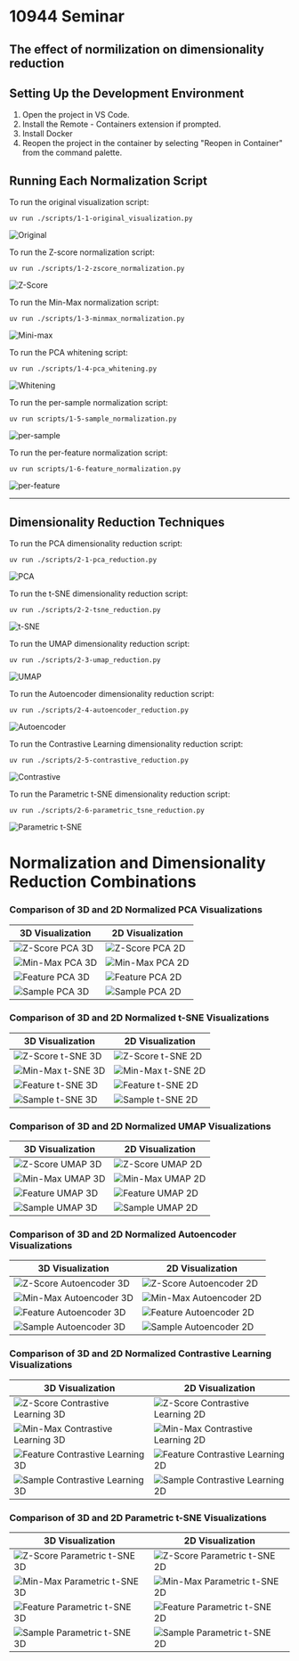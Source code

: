 # 10944 Seminar

## The effect of normilization on dimensionality reduction

## Setting Up the Development Environment
1. Open the project in VS Code.
2. Install the Remote - Containers extension if prompted.
3. Install Docker
4. Reopen the project in the container by selecting "Reopen in Container" from the command palette.

## Running Each Normalization Script
To run the original visualization script:
  ```
  uv run ./scripts/1-1-original_visualization.py
  ```

![Original](./images/1-1-original_visualization.png)

To run the Z-score normalization script:
  ```
  uv run ./scripts/1-2-zscore_normalization.py
  ```

![Z-Score](./images/1-2-zscore_normalization.png)


To run the Min-Max normalization script:
  ```
  uv run ./scripts/1-3-minmax_normalization.py
  ```

![Mini-max](./images/1-3-minmax_normalization.png)

To run the PCA whitening script:
  ```
  uv run ./scripts/1-4-pca_whitening.py
  ```

![Whitening](./images/1-4-pca_whitening.png)

To run the per-sample normalization script:
  ```
  uv run scripts/1-5-sample_normalization.py
  ```

![per-sample](./images/1-5-per_feature_normalization.png)

To run the per-feature normalization script:
  ```
  uv run scripts/1-6-feature_normalization.py
  ```

![per-feature](./images/1-6-per_sample_normalization.png)

------

## Dimensionality Reduction Techniques

To run the PCA dimensionality reduction script:
```
uv run ./scripts/2-1-pca_reduction.py
```

![PCA](./images/2-1-pca_reduction_3d.png)

To run the t-SNE dimensionality reduction script:
```
uv run ./scripts/2-2-tsne_reduction.py
```

![t-SNE](./images/2-2-tsne_reduction.png)

To run the UMAP dimensionality reduction script:
```
uv run ./scripts/2-3-umap_reduction.py
```

![UMAP](./images/2-3-umap_reduction.png)

To run the Autoencoder dimensionality reduction script:
```
uv run ./scripts/2-4-autoencoder_reduction.py
```

![Autoencoder](./images/2-4-autoencoder_reduction.png)

To run the Contrastive Learning dimensionality reduction script:
```
uv run ./scripts/2-5-contrastive_reduction.py
```

![Contrastive](./images/2-5-contrastive_reduction.png)

To run the Parametric t-SNE dimensionality reduction script:
```
uv run ./scripts/2-6-parametric_tsne_reduction.py
```

![Parametric t-SNE](./images/2-6-parametric_tsne_reduction.png)

# Normalization and Dimensionality Reduction Combinations

### Comparison of 3D and 2D Normalized PCA Visualizations

| 3D Visualization | 2D Visualization |
|-----------------|------------------|
| ![Z-Score PCA 3D](./images/3-1-zscore_pca_3d.png) | ![Z-Score PCA 2D](./images/3-1-zscore_pca_2d.png) |
| ![Min-Max PCA 3D](./images/3-2-minmax_pca_3d.png) | ![Min-Max PCA 2D](./images/3-2-minmax_pca_2d.png) |
| ![Feature PCA 3D](./images/3-3-feature_pca_3d.png) | ![Feature PCA 2D](./images/3-3-feature_pca_2d.png) |
| ![Sample PCA 3D](./images/3-4-smaple_pca_3d.png) | ![Sample PCA 2D](./images/3-4-smaple_pca_2d.png) |

### Comparison of 3D and 2D Normalized t-SNE Visualizations

| 3D Visualization | 2D Visualization |
|-----------------|------------------|
| ![Z-Score t-SNE 3D](./images/4-1-zscore_tsne_3d.png) | ![Z-Score t-SNE 2D](./images/4-1-zscore_tsne_2d.png) |
| ![Min-Max t-SNE 3D](./images/4-2-minmax_tsne_3d.png) | ![Min-Max t-SNE 2D](./images/4-2-minmax_tsne_2d.png) |
| ![Feature t-SNE 3D](./images/4-3-feature_tsne_3d.png) | ![Feature t-SNE 2D](./images/4-3-feature_tsne_2d.png) |
| ![Sample t-SNE 3D](./images/4-4-sample_tsne_3d.png) | ![Sample t-SNE 2D](./images/4-4-sample_tsne_2d.png) |

### Comparison of 3D and 2D Normalized UMAP Visualizations

| 3D Visualization | 2D Visualization |
|-----------------|------------------|
| ![Z-Score UMAP 3D](./images/5-1-zscore_umap_3d.png) | ![Z-Score UMAP 2D](./images/5-1-zscore_umap_2d.png) |
| ![Min-Max UMAP 3D](./images/5-2-minmax_umap_3d.png) | ![Min-Max UMAP 2D](./images/5-2-minmax_umap_2d.png) |
| ![Feature UMAP 3D](./images/5-3-feature_umap_3d.png) | ![Feature UMAP 2D](./images/5-3-feature_umap_2d.png) |
| ![Sample UMAP 3D](./images/5-4-sample_umap_3d.png) | ![Sample UMAP 2D](./images/5-4-sample_umap_2d.png) |

### Comparison of 3D and 2D Normalized Autoencoder Visualizations

| 3D Visualization | 2D Visualization |
|-----------------|------------------|
| ![Z-Score Autoencoder 3D](./images/6-1-zscore_autoencoder_3d.png) | ![Z-Score Autoencoder 2D](./images/6-1-zscore_autoencoder_2d.png) |
| ![Min-Max Autoencoder 3D](./images/6-2-minmax_autoencoder_3d.png) | ![Min-Max Autoencoder 2D](./images/6-2-minmax_autoencoder_2d.png) |
| ![Feature Autoencoder 3D](./images/6-3-feature_autoencoder_3d.png) | ![Feature Autoencoder 2D](./images/6-3-feature_autoencoder_2d.png) |
| ![Sample Autoencoder 3D](./images/6-4-sample_autoencoder_3d.png) | ![Sample Autoencoder 2D](./images/6-4-sample_autoencoder_2d.png) |

### Comparison of 3D and 2D Normalized Contrastive Learning Visualizations

| 3D Visualization | 2D Visualization |
|-----------------|------------------|
| ![Z-Score Contrastive Learning 3D](./images/7-1-zscore_contrastive_3d.png) | ![Z-Score Contrastive Learning 2D](./images/7-1-zscore_contrastive_2d.png) |
| ![Min-Max Contrastive Learning 3D](./images/7-2-minmax_contrastive_3d.png) | ![Min-Max Contrastive Learning 2D](./images/7-2-minmax_contrastive_2d.png) |
| ![Feature Contrastive Learning 3D](./images/7-3-feature_contrastive_3d.png) | ![Feature Contrastive Learning 2D](./images/7-3-feature_contrastive_2d.png) |
| ![Sample Contrastive Learning 3D](./images/7-4-sample_contrastive_3d.png) | ![Sample Contrastive Learning 2D](./images/7-4-sample_contrastive_2d.png) |

### Comparison of 3D and 2D Parametric t-SNE Visualizations

| 3D Visualization | 2D Visualization |
|-----------------|------------------|
| ![Z-Score Parametric t-SNE 3D](./images/8-1-zscore_parametric_tsne_3d.png) | ![Z-Score Parametric t-SNE 2D](./images/8-1-zscore_parametric_tsne_2d.png) |
| ![Min-Max Parametric t-SNE 3D](./images/8-2-minmax_parametric_tsne_3d.png) | ![Min-Max Parametric t-SNE 2D](./images/8-2-minmax_parametric_tsne_2d.png) |
| ![Feature Parametric t-SNE 3D](./images/8-3-feature_parametric_tsne_3d.png) | ![Feature Parametric t-SNE 2D](./images/8-3-feature_parametric_tsne_2d.png) |
| ![Sample Parametric t-SNE 3D](./images/8-4-sample_parametric_tsne_3d.png) | ![Sample Parametric t-SNE 2D](./images/8-4-sample_parametric_tsne_2d.png) |
